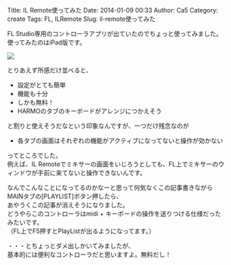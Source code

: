 Title: IL Remote使ってみた
Date: 2014-01-09 00:33
Author: Ca5
Category: create
Tags: FL, ILRemote
Slug: il-remote使ってみた

FL Studio専用のコントローラアプリが出ていたのでちょっと使ってみました。  
使ってみたのはiPad版です。  

[![](http://farm6.staticflickr.com/5549/11838119063_7a8db5934c_b.jpg)](http://www.flickr.com/photos/46200029@N06/11838119063/)

とりあえず所感だけ並べると、

-   設定がとても簡単
-   機能も十分
-   しかも無料！
-   HARMOのタブのキーボードがアレンジにつかえそう

と割りと使えそうだなという印象なんですが、一つだけ残念なのが

-   各タブの画面はそれぞれの機能がアクティブになってないと操作が効かない

ってところでした。  
例えば、IL
Remoteでミキサーの画面をいじろうとしても、FL上でミキサーのウィンドウが手前に来てないと操作できないんです。

なんでこんなことになってるのかなーと思って何気なくこの記事書きながらMAINタブの[PLAYLIST]ボタン押したら、  
あやうくこの記事が消えそうになりました。  
どうやらこのコントローラはmidi +
キーボードの操作を送りつける仕様だったみたいです。  
（FL上でF5押すとPlayListが出るようになってます。）

・・・とちょっとダメ出しかいてみましたが、  
基本的には便利なコントローラだと思いますよ。無料だし！
